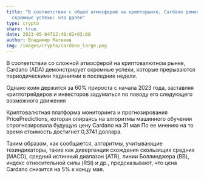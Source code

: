 ```yaml
---
title: "В соответствии с общей атмосферой на крипторынке, Cardano демонстрирует
  скромные успехи: что далее"
type: crypto
share: true
date: 2023-05-04T12:48:02+03:00
author: Владимир Матвеев
img: /images/crypto/cardano_large.png
---
```

В соответствии со сложной атмосферой на криптовалютном рынке, Cardano (ADA) демонстрирует скромные успехи, которые прерываются периодическими падениями в последние недели.

Однако коин держится за 60% прироста с начала 2023 года, заставляя криптотрейдеров и инвесторов задуматься по поводу его следующего возможного движения

Криптовалютная платформа мониторинга и прогнозирования PricePredictions, которая опираясь на алгоритмы машинного обучения спрогнозировала будущую цену Cardano на 31 мая По ее мнению на то время стоимость достигнет 0,3741 доллара.

Таким образом, как сообщается, алгоритмы, учитывающие техиндикаторы, такие как дивергенция схождения скользящих средних (MACD), средний истинный диапазон (ATR), линии Боллинджера (BB), индекс относительной силы (RSI) и др., предсказывают, что цена Cardano снизится на 5% к концу мая.